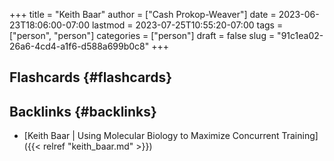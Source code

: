 +++
title = "Keith Baar"
author = ["Cash Prokop-Weaver"]
date = 2023-06-23T18:06:00-07:00
lastmod = 2023-07-25T10:55:20-07:00
tags = ["person", "person"]
categories = ["person"]
draft = false
slug = "91c1ea02-26a6-4cd4-a1f6-d588a699b0c8"
+++

## Flashcards {#flashcards}


## Backlinks {#backlinks}

-   [Keith Baar | Using Molecular Biology to Maximize Concurrent Training]({{< relref "keith_baar.md" >}})
